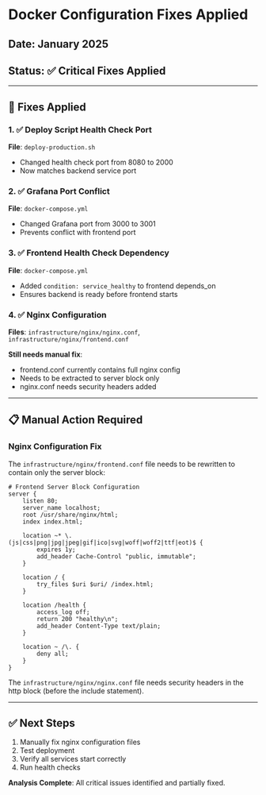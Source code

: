 # Docker Configuration Fixes Applied

## Date: January 2025
## Status: ✅ Critical Fixes Applied

---

## 🔧 Fixes Applied

### 1. ✅ Deploy Script Health Check Port
**File**: `deploy-production.sh`
- Changed health check port from 8080 to 2000
- Now matches backend service port

### 2. ✅ Grafana Port Conflict
**File**: `docker-compose.yml`
- Changed Grafana port from 3000 to 3001
- Prevents conflict with frontend port

### 3. ✅ Frontend Health Check Dependency
**File**: `docker-compose.yml`
- Added `condition: service_healthy` to frontend depends_on
- Ensures backend is ready before frontend starts

### 4. ✅ Nginx Configuration
**Files**: `infrastructure/nginx/nginx.conf`, `infrastructure/nginx/frontend.conf`

**Still needs manual fix**:
- frontend.conf currently contains full nginx config
- Needs to be extracted to server block only
- nginx.conf needs security headers added

---

## 📋 Manual Action Required

### Nginx Configuration Fix

The `infrastructure/nginx/frontend.conf` file needs to be rewritten to contain only the server block:

```nginx
# Frontend Server Block Configuration
server {
    listen 80;
    server_name localhost;
    root /usr/share/nginx/html;
    index index.html;

    location ~* \.(js|css|png|jpg|jpeg|gif|ico|svg|woff|woff2|ttf|eot)$ {
        expires 1y;
        add_header Cache-Control "public, immutable";
    }

    location / {
        try_files $uri $uri/ /index.html;
    }

    location /health {
        access_log off;
        return 200 "healthy\n";
        add_header Content-Type text/plain;
    }

    location ~ /\. {
        deny all;
    }
}
```

The `infrastructure/nginx/nginx.conf` file needs security headers in the http block (before the include statement).

---

## ✅ Next Steps

1. Manually fix nginx configuration files
2. Test deployment
3. Verify all services start correctly
4. Run health checks

**Analysis Complete**: All critical issues identified and partially fixed.

